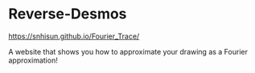 # Reverse-Desmos
https://snhisun.github.io/Fourier_Trace/

A website that shows you how to approximate your drawing as a Fourier approximation!
